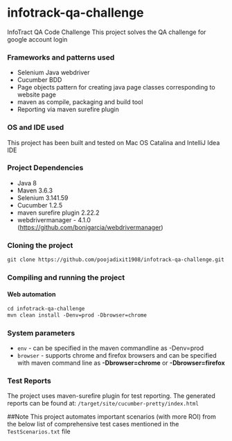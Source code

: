 # infotrack-qa-challenge
InfoTract QA Code Challenge
This project solves the QA challenge for google account login 

### Frameworks and patterns used
 * Selenium Java webdriver
 * Cucumber BDD
 * Page objects pattern for creating java page classes corresponding to website page
 * maven as compile, packaging and build tool
 * Reporting via maven surefire plugin
 
### OS and IDE used
This project has been built and tested on Mac OS Catalina and IntelliJ Idea IDE
 
### Project Dependencies 
 * Java 8
 * Maven 3.6.3
 * Selenium 3.141.59
 * Cucumber 1.2.5
 * maven surefire plugin 2.22.2
 * webdrivermanager - 4.1.0 (https://github.com/bonigarcia/webdrivermanager)

### Cloning the project 
```markdown
git clone https://github.com/poojadixit1908/infotrack-qa-challenge.git
```

### Compiling and running the project

#### Web automation 
```markdown
cd infotrack-qa-challenge
mvn clean install -Denv=prod -Dbrowser=chrome
```
### System parameters
 * `env` - can be specified in the maven commandline as -Denv=prod
 * `browser` - supports chrome and firefox browsers and can be specified with maven command line as __-Dbrowser=chrome__ or __-Dbrowser=firefox__
 
### Test Reports
 The project uses maven-surefire plugin for test reporting. The generated reports can be found at: `/target/site/cucumber-pretty/index.html`
 
##Note
This project automates important scenarios (with more ROI) from the below
list of comprehensive test cases mentioned in the `TestScenarios.txt` file



